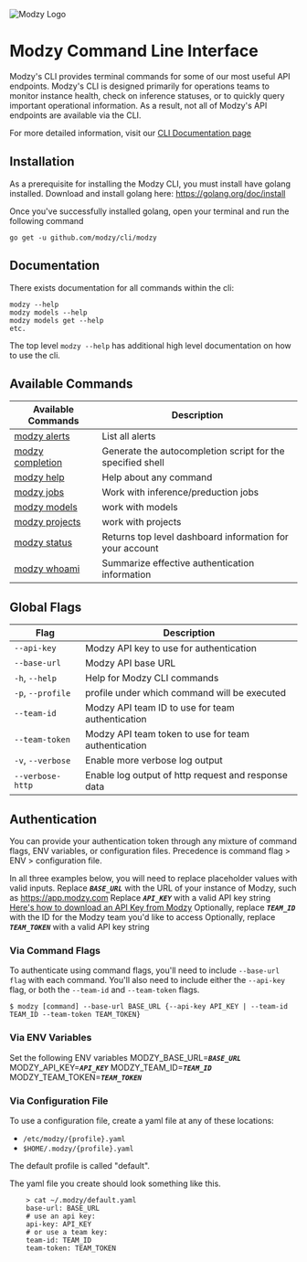
![Modzy Logo](https://www.modzy.com/wp-content/uploads/2020/06/MODZY-RGB-POS.png)

# Modzy Command Line Interface
Modzy's CLI provides terminal commands for some of our most useful API endpoints. Modzy's CLI is designed primarily for 
operations teams to monitor instance health, check on inference statuses, or to quickly query important operational 
information. As a result, not all of Modzy's API endpoints are available via the CLI.

For more detailed information, visit our [CLI Documentation page](https://docs.modzy.com/v1.0.6/docs/cli)
## Installation
As a prerequisite for installing the Modzy CLI, you must install have golang installed. Download and install golang 
here: https://golang.org/doc/install

Once you've successfully installed golang, open your terminal and run the following command

    go get -u github.com/modzy/cli/modzy

## Documentation

There exists documentation for all commands within the cli:

    modzy --help
    modzy models --help
    modzy models get --help
    etc.

The top level `modzy --help` has additional high level documentation on how to use the cli.

## Available Commands
| **Available Commands** | **Description** |
| --- | ---|
| [modzy alerts](https://docs.modzy.com/v1.0.6/docs/modzy-alerts) | List all alerts |
| [modzy completion](https://docs.modzy.com/v1.0.6/docs/modzy-completion) | Generate the autocompletion script for the specified shell ||
| [modzy help](https://docs.modzy.com/v1.0.6/docs/modzy-help) | Help about any command |
| [modzy jobs](https://docs.modzy.com/v1.0.6/docs/modzy-jobs) | Work with inference/preduction jobs |
| [modzy models](https://docs.modzy.com/v1.0.6/docs/modzy-models) | work with models |
| [modzy projects](https://docs.modzy.com/v1.0.6/docs/modzy-projects) | work with projects | 
| [modzy status](https://docs.modzy.com/v1.0.6/docs/status) | Returns top level dashboard information for your account | 
| [modzy whoami](https://docs.modzy.com/v1.0.6/docs/modzy-whoami) | Summarize effective authentication information | 

## Global Flags

|**Flag** | **Description** | 
|--- |  ---|
|`--api-key` | Modzy API key to use for authentication |
|`--base-url` | Modzy API base URL | 
|`-h`, `--help` | Help for Modzy CLI commands | 
|`-p`, `--profile` | profile under which command will be executed | 
|`--team-id` | Modzy API team ID to use for team authentication | 
|`--team-token` | Modzy API team token to use for team authentication | 
| `-v`, `--verbose` | Enable more verbose log output | 
| `--verbose-http` | Enable log output of http request and response data |

## Authentication
You can provide your authentication token through any mixture of command flags,
ENV variables, or configuration files.  Precedence is command flag > ENV > configuration file.

In all three examples below, you will need to replace placeholder values with valid inputs.
Replace ***`BASE_URL`***  with the URL of your instance of Modzy, such as https://app.modzy.com
Replace ***`API_KEY`*** with a valid API key string [Here's how to download an API Key from Modzy](doc:view-and-manage-api-keys)
Optionally, replace ***`TEAM_ID`*** with the ID for the Modzy team you'd like to access
Optionally, replace ***`TEAM_TOKEN`*** with a valid API key string

### Via Command Flags
To authenticate using command flags, you'll need to include `--base-url flag` with each command. You'll also need to include either the `--api-key` flag, or both the `--team-id` and `--team-token` flags.
```
$ modzy [command] --base-url BASE_URL {--api-key API_KEY | --team-id TEAM_ID --team-token TEAM_TOKEN}
```

### Via ENV Variables
Set the following ENV variables
MODZY_BASE_URL=***`BASE_URL`***
MODZY_API_KEY=***`API_KEY`***
MODZY_TEAM_ID=***`TEAM_ID`***
MODZY_TEAM_TOKEN=***`TEAM_TOKEN`***

### Via Configuration File
To use a configuration file, create a yaml file at any of these locations:
* `/etc/modzy/{profile}.yaml`
* `$HOME/.modzy/{profile}.yaml`

The default profile is called "default".

The yaml file you create should look something like this.
```
	> cat ~/.modzy/default.yaml
	base-url: BASE_URL
	# use an api key:
	api-key: API_KEY
	# or use a team key:
	team-id: TEAM_ID
	team-token: TEAM_TOKEN
```